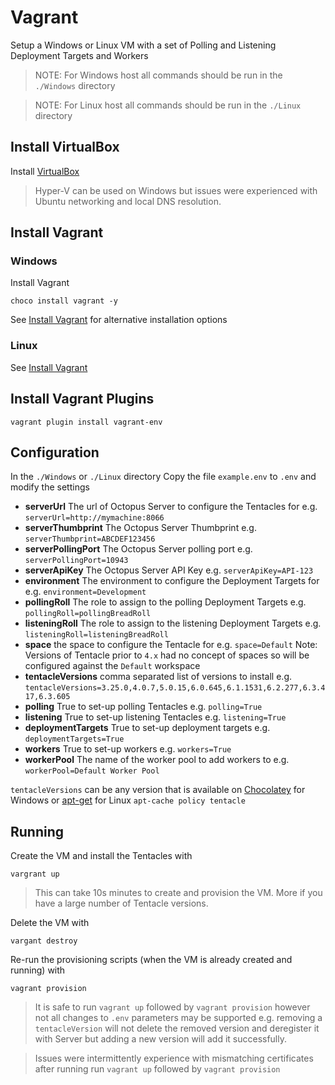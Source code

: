 # Vagrant

Setup a Windows or Linux VM with a set of Polling and Listening Deployment Targets and Workers

> NOTE: For Windows host all commands should be run in the `./Windows` directory

> NOTE: For Linux host all commands should be run in the `./Linux` directory

## Install VirtualBox

Install [VirtualBox](https://www.virtualbox.org/wiki/Downloads)

> Hyper-V can be used on Windows but issues were experienced with Ubuntu networking and local DNS resolution.

## Install Vagrant

### Windows

Install Vagrant

`choco install vagrant -y`

See [Install Vagrant](https://developer.hashicorp.com/vagrant/downloads) for alternative installation options

### Linux

See [Install Vagrant](https://developer.hashicorp.com/vagrant/downloads) 

## Install Vagrant Plugins

`vagrant plugin install vagrant-env`

## Configuration

In the `./Windows` or `./Linux` directory Copy the file `example.env` to `.env` and modify the settings

- **serverUrl** The url of Octopus Server to configure the Tentacles for e.g. `serverUrl=http://mymachine:8066`
- **serverThumbprint** The Octopus Server Thumbprint e.g. `serverThumbprint=ABCDEF123456`
- **serverPollingPort** The Octopus Server polling port e.g. `serverPollingPort=10943`
- **serverApiKey** The Octopus Server API Key e.g. `serverApiKey=API-123`
- **environment** The environment to configure the Deployment Targets for e.g. `environment=Development`
- **pollingRoll** The role to assign to the polling Deployment Targets e.g. `pollingRoll=pollingBreadRoll`
- **listeningRoll** The role to assign to the listening Deployment Targets e.g. `listeningRoll=listeningBreadRoll`
- **space** the space to configure the Tentacle for e.g. `space=Default` Note: Versions of Tentacle prior to `4.x` had no concept of spaces so will be configured against the `Default` workspace
- **tentacleVersions** comma separated list of versions to install e.g. `tentacleVersions=3.25.0,4.0.7,5.0.15,6.0.645,6.1.1531,6.2.277,6.3.417,6.3.605`
- **polling** True to set-up polling Tentacles e.g. `polling=True`
- **listening** True to set-up listening Tentacles e.g. `listening=True`
- **deploymentTargets** True to set-up deployment targets e.g. `deploymentTargets=True`
- **workers** True to set-up workers e.g. `workers=True`
- **workerPool** The name of the worker pool to add workers to e.g. `workerPool=Default Worker Pool`

`tentacleVersions` can be any version that is available on [Chocolatey](https://community.chocolatey.org/packages/OctopusDeploy.Tentacle#versionhistory) for Windows or [apt-get](https://octopus.com/docs/infrastructure/deployment-targets/tentacle/linux#installing-and-configuring-linux-tentacle) for Linux `apt-cache policy tentacle`

## Running

Create the VM and install the Tentacles with

`vargrant up`

> This can take 10s minutes to create and provision the VM. More if you have a large number of Tentacle versions.

Delete the VM with

`vargant destroy`

Re-run the provisioning scripts (when the VM is already created and running) with

`vagrant provision`

> It is safe to run `vagrant up` followed by `vagrant provision` however not all changes to `.env` parameters may be supported e.g. removing a `tentacleVersion` will not delete the removed version and deregister it with Server but adding a new version will add it successfully.

> Issues were intermittently experience with mismatching certificates after running run `vagrant up` followed by `vagrant provision`